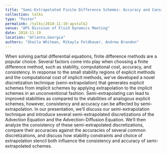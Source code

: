 ```yaml
---
title: "Semi-Extrapolated Finite Difference Schemes: Accuracy and Consistency"
collection: talks
type: "Poster"
permalink: /talks/2018-11-19-apstalk2
venue: "APS Division of Fluid Dynamics Meeting"
date: 2018-11-19
location: "Atlanta,Georgia"
authors: "Sheila Whitman, Mikayla Feldbauer, Andrew Brandon"
---
```

When solving partial differential equations, finite difference methods are a popular choice. Several factors come into play when choosing a finite difference method, such as stability, computational cost, accuracy, and consistency. In response to the small stability regions of explicit methods and the computational cost of implicit methods, we’ve developed a novel discretization technique (semi-extrapolation) that generates explicit schemes from implicit schemes by applying extrapolation to the implicit schemes in an unconventional fashion. Semi-extrapolating can lead to improved stabilities as compared to the stabilities of analogous explicit schemes, however, consistency and accuracy can be affected by semi-extrapolation. In our presentation, we’ll discuss our semi-extrapolation technique and introduce several semi-extrapolated discretizations of the Advection Equation and the Advection-Diffusion Equation. We’ll then analyze the consistency of these semi-extrapolated discretizations, compare their accuracies against the accuracies of several common discretizations, and discuss how stability constraints and choice of extrapolation stencil both influence the consistency and accuracy of semi-extrapolated schemes.
